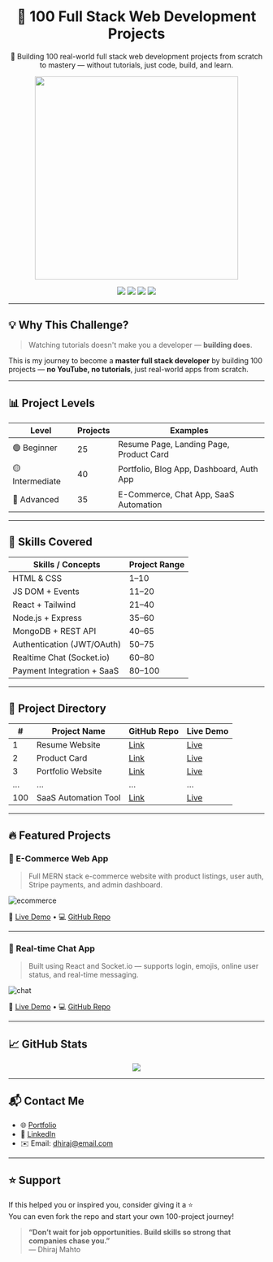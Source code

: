 <h1 align="center">💯 100 Full Stack Web Development Projects</h1>

<p align="center">
  🚀 Building 100 real-world full stack web development projects from scratch to mastery — without tutorials, just code, build, and learn.
</p>

<p align="center">
  <img src="https://media.giphy.com/media/qgQUggAC3Pfv687qPC/giphy.gif" width="400"/>
</p>

<p align="center">
  <img src="https://img.shields.io/badge/Frontend-HTML%2FCSS%2FJS%2FReact-blue?style=for-the-badge" />
  <img src="https://img.shields.io/badge/Backend-Node%2FExpress%2FMongoDB-green?style=for-the-badge" />
  <img src="https://img.shields.io/badge/Auth-JWT%2FOAuth%2FSession-orange?style=for-the-badge" />
  <img src="https://img.shields.io/badge/Deploy-Vercel%2FRender%2FGitHub%20Pages-purple?style=for-the-badge" />
</p>

---

## 💡 Why This Challenge?

> Watching tutorials doesn't make you a developer — **building does**.

This is my journey to become a **master full stack developer** by building 100 projects — **no YouTube, no tutorials**, just real-world apps from scratch.

---

## 📊 Project Levels

| Level         | Projects | Examples                                  |
|---------------|----------|-------------------------------------------|
| 🟢 Beginner    | 25       | Resume Page, Landing Page, Product Card   |
| 🟡 Intermediate| 40       | Portfolio, Blog App, Dashboard, Auth App  |
| 🔴 Advanced    | 35       | E-Commerce, Chat App, SaaS Automation     |

---

## 🧠 Skills Covered

| Skills / Concepts         | Project Range |
|---------------------------|---------------|
| HTML & CSS                | 1–10          |
| JS DOM + Events           | 11–20         |
| React + Tailwind          | 21–40         |
| Node.js + Express         | 35–60         |
| MongoDB + REST API        | 40–65         |
| Authentication (JWT/OAuth)| 50–75         |
| Realtime Chat (Socket.io) | 60–80         |
| Payment Integration + SaaS| 80–100        |

---

## 📁 Project Directory

| #  | Project Name         | GitHub Repo                                  | Live Demo                                |
|----|----------------------|-----------------------------------------------|-------------------------------------------|
| 1  | Resume Website       | [Link](https://github.com/username/1-resume) | [Live](https://username.github.io/1-resume) |
| 2  | Product Card         | [Link](https://github.com/username/2-card)   | [Live](#)                                 |
| 3  | Portfolio Website    | [Link](#)                                     | [Live](#)                                 |
| …  | …                    | …                                             | …                                         |
| 100| SaaS Automation Tool | [Link](#)                                     | [Live](#)                                 |

---

## 🔥 Featured Projects

### 🛒 E-Commerce Web App

> Full MERN stack e-commerce website with product listings, user auth, Stripe payments, and admin dashboard.

![ecommerce](https://your-image-link.com/ecommerce.png)

🔗 [Live Demo](#) • 💻 [GitHub Repo](#)

---

### 💬 Real-time Chat App

> Built using React and Socket.io — supports login, emojis, online user status, and real-time messaging.

![chat](https://your-image-link.com/chat.png)

🔗 [Live Demo](#) • 💻 [GitHub Repo](#)

---

## 📈 GitHub Stats

<p align="center">
  <img src="https://github-readme-stats.vercel.app/api?username=username&show_icons=true&theme=dark" />
</p>

---

## 📬 Contact Me

- 🌐 [Portfolio](https://yourportfolio.com)
- 💼 [LinkedIn](https://linkedin.com/in/yourname)
- ✉️ Email: dhiraj@email.com

---

## ⭐ Support

If this helped you or inspired you, consider giving it a ⭐  
You can even fork the repo and start your own 100-project journey!

> **“Don’t wait for job opportunities. Build skills so strong that companies chase you.”**  
> — Dhiraj Mahto
